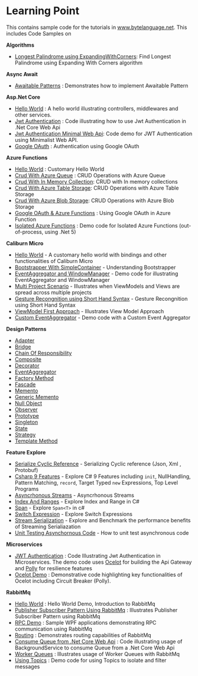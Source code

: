 # Learning Point

This contains sample code for the tutorials in www.bytelanguage.net.  This includes Code Samples on

**Algorithms**
 - [Longest Palindrome using ExpandingWithCorners](https://github.com/anuviswan/LearningPoint/blob/master/Algorithms/AlgorithmDemo/LongestPalindrome.cs): Find Longest Palindrome using Expanding With Corners algorithm
 
**Async Await**
 - [Awaitable Patterns](https://github.com/anuviswan/LearningPoint/tree/master/AsyncAwait/Awaitable) : Demonstrates how to implement Awaitable Pattern

**Asp.Net Core**
- [Hello World](https://github.com/anuviswan/LearningPoint/tree/master/AspNetCore/MyFirstApp) : A hello world illustrating controllers, middlewares and other services.
- [Jwt Authentication](https://github.com/anuviswan/LearningPoint/tree/master/AspNetCore/JwtExample) : Code illustrating how to use Jwt Authentication in .Net Core Web Api
- [Jwt Authentication Minimal Web Api](https://github.com/anuviswan/LearningPoint/tree/master/AspNetCore/MinimalWebAPi): Code demo for JWT Authentication using Minimalist Web API.
- [Google OAuth](https://github.com/anuviswan/LearningPoint/tree/master/AspNetCore/WebAppOAuthDemo) : Authentication using Google OAuth

**Azure Functions**
- [Hello World](https://github.com/anuviswan/LearningPoint/tree/master/AzureFunctions/AzureFunctions/HelloWorld) : Customary Hello World
- [Crud With Azure Queue](https://github.com/anuviswan/LearningPoint/tree/master/AzureFunctions/AzureFunctions/AzureFunc.Crud.Queue) : CRUD Operations with Azure Queue
- [Crud With In Memory Collection](https://github.com/anuviswan/LearningPoint/tree/master/AzureFunctions/AzureFunctions/AzureFunc.Crud.MemoryCollection): CRUD with In memory collections
- [Crud With Azure Table Storage](https://github.com/anuviswan/LearningPoint/tree/master/AzureFunctions/AzureFunctions/AzureFunc.Crud.TableStorage): CRUD Operations with Azure Table Storage
- [Crud With Azure Blob Storage](https://github.com/anuviswan/LearningPoint/tree/master/AzureFunctions/AzureFunctions/AzureFunc.Crud.Blob): CRUD Operations with Azure Blob Storage
- [Google OAuth & Azure Functions](https://github.com/anuviswan/LearningPoint/tree/master/AzureFunctions/AzureFunctions/GoogleAuthentication) : Using Google OAuth in Azure Function
- [Isolated Azure Functions](https://github.com/anuviswan/LearningPoint/tree/master/AzureFunctions/IsolatedFunctionApps) : Demo code for Isolated Azure Functions (out-of-process, using .Net 5)

**Caliburn Micro**
 - [Hello World](https://github.com/anuviswan/LearningPoint/tree/master/CMDemo/App001) - A customary hello world with bindings and other functionalities of Caliburn Micro
 - [Bootstrapper With SimpleContainer](https://github.com/anuviswan/LearningPoint/tree/master/CMDemo/App002) - Understanding Bootstrapper 
 - [EventAggregator and WindowManager](https://github.com/anuviswan/LearningPoint/tree/master/CMDemo/App003.Ea.Wm) - Demo code for illustrating EventAggregator and WindowManager
 - [Multi Project Scenario](https://github.com/anuviswan/LearningPoint/tree/master/CMDemo/App003.MultiProject.Demo) - Illustrates when ViewModels and Views are spread across multiple projects
 - [Gesture Recongnition using Short Hand Syntax](https://github.com/anuviswan/LearningPoint/tree/master/CMDemo/App004.CustomTrigger) - Gesture Recongnition using Short Hand Syntax
 - [ViewModel First Approach](https://github.com/anuviswan/LearningPoint/tree/master/CMDemo/App005.ViewModelFirst) - Illustrates View Model Approach
 - [Custom EventAggregator](https://github.com/anuviswan/LearningPoint/tree/master/CMDemo/App006.CustomEventAggregator) - Demo code with a Custom Event Aggregator

**Design Patterns**
- [Adapter](https://github.com/anuviswan/LearningPoint/tree/master/Design%20Patterns/Adapter)
- [Bridge](https://github.com/anuviswan/LearningPoint/tree/master/Design%20Patterns/Bridge)
- [Chain Of Responsibility](https://github.com/anuviswan/LearningPoint/tree/master/Design%20Patterns/CoR/CoR)
- [Composite](https://github.com/anuviswan/LearningPoint/tree/master/Design%20Patterns/Composite)
- [Decorator](https://github.com/anuviswan/LearningPoint/tree/master/Design%20Patterns/Decorator)
- [EventAggregator](https://github.com/anuviswan/LearningPoint/tree/master/Design%20Patterns/EventAggregator.Simple)
- [Factory Method](https://github.com/anuviswan/LearningPoint/tree/master/Design%20Patterns/FactoryMethod)
- [Fascade](https://github.com/anuviswan/LearningPoint/tree/master/Design%20Patterns/Fascade)
- [Memento](https://github.com/anuviswan/LearningPoint/tree/master/Design%20Patterns/Memento)
- [Generic Memento](https://github.com/anuviswan/LearningPoint/tree/master/Design%20Patterns/GenericMemento)
- [Null Object](https://github.com/anuviswan/LearningPoint/tree/master/Design%20Patterns/NullObject)
- [Observer](https://github.com/anuviswan/LearningPoint/tree/master/Design%20Patterns/Observer)
- [Prototype](https://github.com/anuviswan/LearningPoint/tree/master/Design%20Patterns/Prototype)
- [Singleton](https://github.com/anuviswan/LearningPoint/tree/master/Design%20Patterns/Singleton)
- [State](https://github.com/anuviswan/LearningPoint/tree/master/Design%20Patterns/State)
- [Strategy](https://github.com/anuviswan/LearningPoint/tree/master/Design%20Patterns/Strategy)
- [Template Method](https://github.com/anuviswan/LearningPoint/tree/master/Design%20Patterns/Template)

**Feature Explore**
- [Serialize Cyclic Reference](https://github.com/anuviswan/LearningPoint/tree/master/FeatureExplore/SerializationCyclicReference) - Serializing Cyclic reference (Json, Xml , Protobuf)
- [Csharp 9 Features](https://github.com/anuviswan/LearningPoint/tree/master/FeatureExplore/CSharp9) - Explore C# 9 Features including `init`, NullHandling, Pattern Matching, `record`, Target Typed `new` Expressions, Top Level Programs
- [Asyncrhonous Streams](https://github.com/anuviswan/LearningPoint/tree/master/FeatureExplore/AsynchronousStreams) - Asyncrhonous Streams
- [Index And Ranges](https://github.com/anuviswan/LearningPoint/tree/master/FeatureExplore/IndexAndRange) - Explore Index and Range in C#
- [Span](https://github.com/anuviswan/LearningPoint/tree/master/FeatureExplore/Span) - Explore `Span<T>` in c#
- [Switch Expression](https://github.com/anuviswan/LearningPoint/tree/master/FeatureExplore/SwitchExpression) - Explore Switch Expressions
- [Stream Serialization](https://github.com/anuviswan/LearningPoint/tree/master/FeatureExplore/StreamSerialization) - Explore and Benchmark the performance benefits of Streaming Serialiazation 
- [Unit Testing Asynchornous Code](https://github.com/anuviswan/LearningPoint/tree/master/FeatureExplore/UnitTestingAsyncCode) - How to  unit test asynchronous code

**Microservices**
- [JWT Authentication](https://github.com/anuviswan/LearningPoint/tree/master/Microservices/AuthenticationDemo) : Code Illustrating Jwt Authentication in Microservices. The demo code uses [Ocelot](https://github.com/ThreeMammals/Ocelot) for building the Api Gateway and [Polly](https://github.com/App-vNext/Polly) for resilience features
- [Ocelot Demo](https://github.com/anuviswan/LearningPoint/tree/master/Microservices/OcelotDemo) : Demonstrative code highlighting key functionalities of Ocelot including Circuit Breaker (Polly).
 
**RabbitMq**

- [Hello World](https://github.com/anuviswan/LearningPoint/tree/master/RabbitMq/HelloWorld) : Hello World Demo, Introduction to RabbitMq
- [Publisher Subscriber Pattern Using RabbitMq](https://github.com/anuviswan/LearningPoint/tree/master/RabbitMq/PublishSubscriber) : Illustrates Publisher Subscriber Pattern using RabbitMq
- [RPC Demo](https://github.com/anuviswan/LearningPoint/tree/master/RabbitMq/Demo.Rpc) : Sample WPF applications demonstrating RPC communication using RabbitMq
- [Routing](https://github.com/anuviswan/LearningPoint/tree/master/RabbitMq/Routing) : Demonstrates routing capabilities of RabbitMq
- [Consume Queue from .Net Core Web Api](https://github.com/anuviswan/LearningPoint/tree/master/RabbitMq/WebApiBackgroundService) : Code illustrating usage of BackgroundService to consume Queue from a .Net Core Web Api
- [Worker Queues](https://github.com/anuviswan/LearningPoint/tree/master/RabbitMq/WorkerQueues) : Illustrates usage of Worker Queues with RabbitMq
- [Using Topics](https://github.com/anuviswan/LearningPoint/tree/master/RabbitMq/Topics) : Demo code for using Topics to isolate and filter messages
